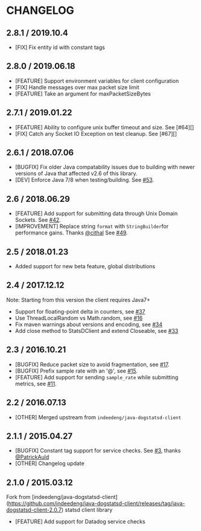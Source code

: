 # CHANGELOG

## 2.8.1 / 2019.10.4
* [FIX] Fix entity id with constant tags

## 2.8.0 / 2019.06.18
* [FEATURE] Support environment variables for client configuration
* [FIX] Handle messages over max packet size limit
* [FEATURE] Take an argument for maxPacketSizeBytes
  
## 2.7.1 / 2019.01.22

* [FEATURE] Ability to configure unix buffer timeout and size. See [#64][]
* [FIX] Catch any Socket IO Exception on test cleanup. See [#67][]

## 2.6.1 / 2018.07.06

* [BUGFIX] Fix older Java compatability issues due to building with newer versions of Java that affected v2.6 of this library.
* [DEV] Enforce Java 7/8 when testing/building. See [#53][].

## 2.6 / 2018.06.29

* [FEATURE] Add support for submitting data through Unix Domain Sockets. See [#42][].
* [IMPROVEMENT] Replace string `format` with `StringBuilder`for performance gains. Thanks [@cithal][] See [#49][].

## 2.5 / 2018.01.23

* Added support for new beta feature, global distributions

## 2.4 / 2017.12.12

Note: Starting from this version the client requires Java7+

* Support for floating-point delta in counters, see [#37][]
* Use ThreadLocalRandom vs Math.random, see [#16][]
* Fix maven warnings about versions and encoding, see [#34][]
* Add close method to StatsDClient and extend Closeable, see [#33][]

## 2.3 / 2016.10.21

* [BUGFIX] Reduce packet size to avoid fragmentation, see [#17](https://github.com/DataDog/java-dogstatsd-client/pull/17).
* [BUGFIX] Prefix sample rate with an '@', see [#15](https://github.com/DataDog/java-dogstatsd-client/pull/15).
* [FEATURE] Add support for sending `sample_rate` while submitting metrics, see [#11](https://github.com/DataDog/java-dogstatsd-client/pull/11).

## 2.2 / 2016.07.13

* [OTHER] Merged upstream from `indeedeng/java-dogstatsd-client`

## 2.1.1 / 2015.04.27

* [BUGFIX] Constant tag support for service checks. See [#3][], thanks [@PatrickAuld][]
* [OTHER] Changelog update

## 2.1.0 / 2015.03.12

Fork from [indeedeng/java-dogstatsd-client] (https://github.com/indeedeng/java-dogstatsd-client/releases/tag/java-dogstatsd-client-2.0.7) statsd client library
* [FEATURE] Add support for Datadog service checks


<!--- The following link definition list is generated by PimpMyChangelog --->
[#3]: https://github.com/DataDog/java-dogstatsd-client/issues/3
[#11]: https://github.com/DataDog/java-dogstatsd-client/issues/11
[#15]: https://github.com/DataDog/java-dogstatsd-client/issues/15
[#16]: https://github.com/DataDog/java-dogstatsd-client/issues/16
[#17]: https://github.com/DataDog/java-dogstatsd-client/issues/17
[#33]: https://github.com/DataDog/java-dogstatsd-client/issues/33
[#34]: https://github.com/DataDog/java-dogstatsd-client/issues/34
[#37]: https://github.com/DataDog/java-dogstatsd-client/issues/37
[#42]: https://github.com/DataDog/java-dogstatsd-client/issues/42
[#49]: https://github.com/DataDog/java-dogstatsd-client/issues/49
[#53]: https://github.com/DataDog/java-dogstatsd-client/issues/53
[@cithal]: https://github.com/cithal
[@PatrickAuld]: https://github.com/PatrickAuld
